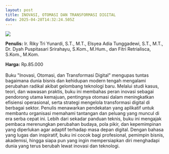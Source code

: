 ```yaml
---
layout: post
title: INOVASI, OTOMASI DAN TRANSFORMASI DIGITAL
date: 2025-04-28T14:32:24.505Z
---
```

![](/images/uploads/screenshot-2025-04-28-212837.jpg)

**P﻿enulis:** Ir. Riky Tri Yunardi, S.T., M.T., Elsyea Adia Tunggadewi, S.T.,
M.T., Dr. Dyah Puspitasari Srirahayu, S.Kom., M.Hum., dan Fitri 
Retrialisca, S.Kom., M.Kom.

**Harga:** Rp.85.000\
\
Buku "Inovasi, Otomasi, dan Transformasi Digital" mengupas tuntas bagaimana dunia bisnis dan kehidupan modern tengah mengalami perubahan radikal akibat gelombang teknologi baru. Melalui studi kasus, teori, dan wawasan praktis, buku ini membahas peran inovasi sebagai pendorong utama kemajuan, pentingnya otomasi dalam meningkatkan efisiensi operasional, serta strategi mengelola transformasi digital di berbagai sektor. Penulis menawarkan pendekatan yang aplikatif untuk membantu organisasi memahami tantangan dan peluang yang muncul di era serba cepat ini.
	Lebih dari sekadar panduan teknis, buku ini mengajak pembaca merenungkan perubahan budaya, pola pikir, dan kepemimpinan yang diperlukan agar adaptif terhadap masa depan digital. Dengan bahasa yang lugas dan inspiratif, buku ini cocok bagi profesional, pemimpin bisnis, akademisi, hingga siapa pun yang ingin mempersiapkan diri menghadapi dunia yang terus berubah lewat inovasi dan teknologi.